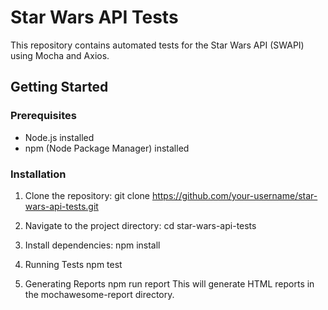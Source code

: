 # Star Wars API Tests

This repository contains automated tests for the Star Wars API (SWAPI) using Mocha and Axios.

## Getting Started

### Prerequisites

- Node.js installed
- npm (Node Package Manager) installed

### Installation

1. Clone the repository:
git clone https://github.com/your-username/star-wars-api-tests.git


2. Navigate to the project directory:
cd star-wars-api-tests

3. Install dependencies:
npm install

4. Running Tests
npm test

5. Generating Reports
npm run report
This will generate HTML reports in the mochawesome-report directory.
